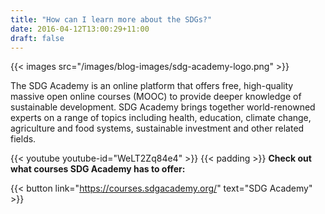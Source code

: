 ```yaml
---
title: "How can I learn more about the SDGs?"
date: 2016-04-12T13:00:29+11:00
draft: false
---
```


{{< images src="/images/blog-images/sdg-academy-logo.png" >}}

The SDG Academy is an online platform that offers free, high-quality massive open online courses (MOOC) to provide deeper knowledge of sustainable development. SDG Academy brings together world-renowned experts on a range of topics including health, education, climate change, agriculture and food systems, sustainable investment and other related fields. 

 {{< youtube youtube-id="WeLT2Zq84e4" >}}
{{< padding >}}
**Check out what courses SDG Academy has to offer:**

{{< button link="https://courses.sdgacademy.org/" text="SDG Academy" >}}

